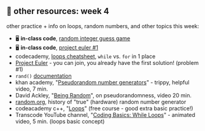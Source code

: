 ## 🤖 other resources: week 4

other practice + info on loops, random numbers, and other topics this week:
- 🖥️ **in-class code**, [random integer guess game](https://replit.com/@mab253/number-guess-random#main.cpp)
- 🖥️ **in-class code**, [project euler #1](https://replit.com/@mab253/projectEuler-1#main.cpp)
- codecademy, [loops cheatsheet](https://www.codecademy.com/learn/learn-c-plus-plus/modules/learn-cpp-loops/cheatsheet), `while` vs. `for` in 1 place
- [Project Euler](https://projecteuler.net/) - you can join, you already have the first solution! (problem #1)
- `rand()` [documentation](https://cplusplus.com/reference/random/minstd_rand0/)
- khan academy, "[Pseudorandom number generators](https://www.youtube.com/watch?v=GtOt7EBNEwQ)" - trippy, helpful video, 7 min.
- David Ackley, "[Being Random](https://www.youtube.com/watch?v=_tN2ev3hO14)", on pseudorandomness, video 20 min.
- [random.org](https://www.random.org/history/), history of "true" (hardware) random number generator
- codeacademy c++, "[Loops](https://www.codecademy.com/courses/learn-c-plus-plus/lessons/cpp-loops/exercises/introduction)" (free course - good extra basic practice!)
- Transcode YouTube channel, "[Coding Basics: While Loops](https://youtu.be/v-K-4KuA8mQ)" - animated video, 5 min. (loops basic concept)
